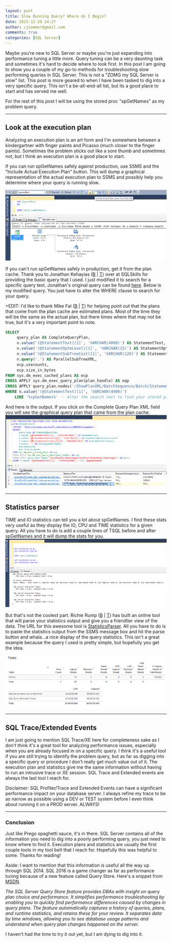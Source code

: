 ```yaml
---
layout: post
title: Slow Running Query? Where do I Begin?
date: 2015-12-29 14:27
author: cjsommer@gmail.com
comments: true
categories: [SQL Server]
---
```

Maybe you're new to SQL Server or maybe you're just expanding into performance tuning a little more. Query tuning can be a very daunting task and sometimes it's hard to decide where to look first. In this post I am going to show you a couple of my go-to methods for troubleshooting slow performing queries in SQL Server. This is not a "ZOMG my SQL Server is slow" list. This post is more geared to when I have been tasked to dig into a very specific query. This isn't a be-all-end-all list, but its a good place to start and has served me well.

For the rest of this post I will be using the stored proc "spGetNames" as my problem query.

<hr />

<h2>Look at the execution plan</h2>
Analyzing an execution plan is an art form and I'm somewhere between a kindergartner with finger paints and Picasso (much closer to the finger paints). Sometimes the problem sticks out like a sore thumb and sometimes not, but I think an execution plan is a good place to start.

If you can run spGetNames safely against production, use SSMS and the "Include Actual Execution Plan" button. This will dump a graphical representation of the actual execution plan to SSMS and possibly help you determine where your query is running slow.

[img_slowquery]: /img/2015/12/slowquery_1.png
![My Slow Query][img_slowquery]

If you can't run spGetNames safely in production, get it from the plan cache. Thank you to Jonathan Kehayias (<a href="https://www.sqlskills.com/blogs/jonathan/" target="_blank">B</a> &#124; <a href="https://twitter.com/SQLPoolBoy" target="_blank">T</a>) over at SQLSkills for providing the basic query that I used. I just modified it to search for a specific query text. Jonathan's original query can be found <a href="https://www.sqlskills.com/blogs/jonathan/tuning-cost-threshold-for-parallelism-from-the-plan-cache/">here</a>. Below is my modified query. You just have to alter the WHERE clause to search for your query.

+EDIT: I'd like to thank Mike Fal (<a href="http://www.mikefal.net/" target="_blank">B</a> &#124; <a href="https://twitter.com/Mike_Fal" target="_blank">T</a>) for helping point out that the plans that come from the plan cache are estimated plans. Most of the time they will be the same as the actual plan, but there times where that may not be true, but it's a very important point to note.

```sql
SELECT  
     query_plan AS CompleteQueryPlan, 
     n.value('(@StatementText)[1]', 'VARCHAR(4000)') AS StatementText, 
     n.value('(@StatementOptmLevel)[1]', 'VARCHAR(25)') AS StatementOptimizationLevel, 
     n.value('(@StatementSubTreeCost)[1]', 'VARCHAR(128)') AS StatementSubTreeCost, 
     n.query('.') AS ParallelSubTreeXML,  
     ecp.usecounts, 
     ecp.size_in_bytes 
FROM sys.dm_exec_cached_plans AS ecp 
CROSS APPLY sys.dm_exec_query_plan(plan_handle) AS eqp 
CROSS APPLY query_plan.nodes('/ShowPlanXML/BatchSequence/Batch/Statements/StmtSimple') AS qn(n) 
WHERE n.value('(@StatementText)[1]', 'VARCHAR(4000)') 
    LIKE '%spGetNames%' -- Alter the search text to find your stored proc here
```

And here is the output. If you click on the Complete Query Plan XML field you will see the graphical query plan that came from the plan cache.
<img class="alignnone size-full wp-image-1178 " src="/img/2015/12/slowquery_2.png" alt="" />

<hr />

<h2>Statistics parser</h2>
TIME and IO statistics can tell you a lot about spGetNames. I find these stats very useful as they display the IO, CPU and TIME statistics for a given query. All you have to do is add a couple lines of TSQL before and after spGetNames and it will dump the stats for you.

<img class="alignnone size-full wp-image-1188 " src="/img/2015/12/slowquery_3.png" alt="" />

But that's not the coolest part. Richie Rump (<a href="http://www.jorriss.net/" target="_blank">B</a> &#124; <a href="https://twitter.com/Jorriss" target="_blank">T</a>) has built an online tool that will parse your statistics output and give you a friendlier view of the data. The URL for this awesome tool is <a href="http://statisticsparser.com/index.html#" target="_blank">StatisticsParser</a>. All you have to do is to paste the statistics output from the SSMS message box and hit the parse button and whala...a nice display of the query statistics. This isn't a great example because the query I used is pretty simple, but hopefully you get the idea.

<img class="alignnone size-full wp-image-1191 " src="/img/2015/12/img_5682c8128e7e8.png" alt="" />

<hr />

<h2>SQL Trace/Extended Events</h2>
I am just going to mention SQL Trace/XE here for completeness sake as I don't think it's a great tool for analyzing performance issues, especially when you are already focused in on a specific query. I think it's a useful tool if you are still trying to identify the problem query, but as far as digging into a specific query or procedure I don't really get much value out of it. The execution plan and statistics give me the same information without having to run an intrusive trace or XE session. SQL Trace and Extended events are always the last tool I reach for.

Disclaimer: SQL Profiler/Trace and Extended Events can have a significant performance impact on your database server. I always refine my trace to be as narrow as possible using a DEV or TEST system before I even think about running it on a PROD server. ALWAYS!

<hr />

<h3>Conclusion</h3>
Just like Prego spaghetti sauce, it's in there. SQL Server contains all of the information you need to dig into a poorly performing query, you just need to know where to find it. Execution plans and statistics are usually the first couple tools in my tool belt that I reach for. Hopefully this was helpful to some. Thanks for reading!

Aside: I want to mention that this information is useful all the way up through SQL 2014. SQL 2016 is a game changer as far as performance tuning because of a new feature called Query Store. Here's a snippet from <a href="https://msdn.microsoft.com/en-us/library/dn817826.aspx" target="_blank">MSDN</a>.

<em>The SQL Server Query Store feature provides DBAs with insight on query plan choice and performance. It simplifies performance troubleshooting by enabling you to quickly find performance differences caused by changes in query plans. The feature automatically captures a history of queries, plans, and runtime statistics, and retains these for your review. It separates data by time windows, allowing you to see database usage patterns and understand when query plan changes happened on the server. </em>

I haven't had the time to try it out yet, but I am dying to dig into it.
